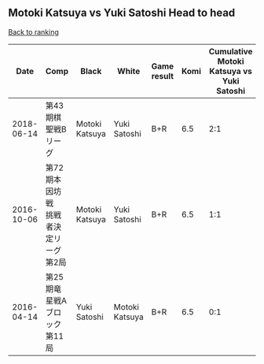 ## Motoki Katsuya vs Yuki Satoshi Head to head

[Back to ranking](../../index.md)




| **Date** | **Comp** | **Black** | **White** | **Game result** | **Komi** | **Cumulative Motoki Katsuya vs Yuki Satoshi** | **Motoki Katsuya streak** | **Yuki Satoshi streak** | 
| --- | --- | --- | --- | --- | --- | --- | --- | --- |
| 2018-06-14 | 第43期棋聖戦Bリーグ | Motoki Katsuya | Yuki Satoshi | B+R | 6.5 | 2:1 | 2 | 0 | 
| 2016-10-06 | 第72期本因坊戦　挑戦者決定リーグ第2局 | Motoki Katsuya | Yuki Satoshi | B+R | 6.5 | 1:1 | 1 | 0 | 
| 2016-04-14 | 第25期竜星戦Aブロック第11局 | Yuki Satoshi | Motoki Katsuya | B+R | 6.5 | 0:1 | 0 | 1 |




